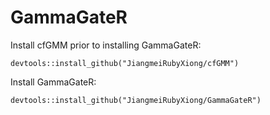 # GammaGateR

Install cfGMM prior to installing GammaGateR:
```
devtools::install_github("JiangmeiRubyXiong/cfGMM")
```
Install GammaGateR:
```
devtools::install_github("JiangmeiRubyXiong/GammaGateR")
```
